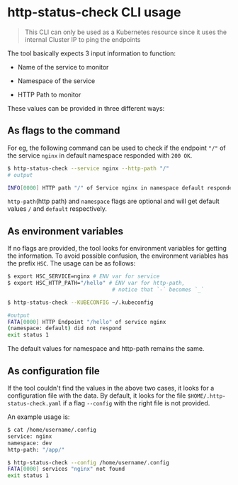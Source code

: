 # http-status-check CLI usage

> This CLI can only be used as a Kubernetes resource since it uses
> the internal Cluster IP to ping the endpoints

The tool basically expects 3 input information to function:

* Name of the service to monitor

* Namespace of the service

* HTTP Path to monitor

These values can be provided in three different ways:

## As flags to the command

For eg, the following command can be used to check if the endpoint `"/"`
of the service `nginx` in default namespace responded with `200 OK`.

``` sh
$ http-status-check --service nginx --http-path "/"
# output

INFO[0000] HTTP path "/" of Service nginx in namespace default responded with 200

```

`http-path`(http path) and `namespace` flags are optional and will get
default values `/` and `default` respectively.

## As environment variables

If no flags are provided, the tool looks for environment variables for getting
the information. To avoid possible confusion, the environment variables has the
prefix `HSC`. The usage can be as follows:

``` sh
$ export HSC_SERVICE=nginx # ENV var for service
$ export HSC_HTTP_PATH="/hello" # ENV var for http-path,
                                 # notice that `-` becomes `_`

$ http-status-check --KUBECONFIG ~/.kubeconfig

#output
FATA[0000] HTTP Endpoint "/hello" of service nginx
(namespace: default) did not respond
exit status 1

```

The default values for namespace and http-path remains the same.

## As configuration file

If the tool couldn't find the values in the above two cases, it looks for a
configuration file with the data. By default, it looks for the file
`$HOME/.http-status-check.yaml` if a flag `--config` with the right file
is not provided.

An example usage is:

``` sh
$ cat /home/username/.config
service: nginx
namespace: dev
http-path: "/app/"

$ http-status-check --config /home/username/.config
FATA[0000] services "nginx" not found
exit status 1

```
